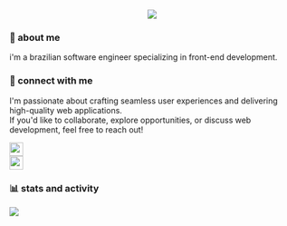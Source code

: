 <h3 align="center">
<a href="https://git.io/typing-svg" align="center">
    <img src="https://readme-typing-svg.demolab.com?font=Fira+Code&duration=3000&pause=2000&color=FFFFFF&center=true&vCenter=true&random=false&width=600&lines=lott" align="center"/>
</a>
<h3/>

<h3>👋 about me</h3>
<p>i'm a brazilian software engineer specializing in front-end development.</p>

<h3>🔗 connect with me</h3>

<p>
    I'm passionate about crafting seamless user experiences and delivering high-quality web applications.
<br/>
    If you'd like to collaborate, explore opportunities, or discuss web development, feel free to reach out!
</p>

<a href="https://www.linkedin.com/in/lott-marcos/">
  <img  src="https://img.shields.io/badge/LinkedIn-0077B5?style=for-the-badge&logo=linkedin&logoColor=white" alt="" height="24px"/>
</a>
<br/>
<a href="https://medium.com/@lott.marcos">
    <img  src="https://img.shields.io/badge/Medium-000000?style=for-the-badge&logo=medium&logoColor=white" alt="" height="24px"/>
</a>

<h3>📊 stats and activity</h3>
<a href="https://wakatime.com/@lottmarcos">
  <img src="https://github-readme-stats-marcos-lotts-projects.vercel.app/api/wakatime?username=lottmarcos&&theme=dracula&hide_border=true&count_private=true&layout=compact"/>
</a>
